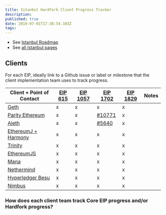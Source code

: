 ```yaml
---
title: Istanbul Hardfork Client Progress Tracker
description: 
published: true
date: 2019-07-01T17:38:54.103Z
tags: 
---
```


* See [Istanbul Roadmap](/roadmap/istanbul)
* See [all Istanbul pages](/roadmap/istanbul/all)

## Clients

For each EIP, ideally link to a Github issue or label or milestone that the client implementation team uses to track progress.

|Client + Point of Contact|[EIP 615](https://eips.ethereum.org/EIPS/eip-615)|[EIP 1057](https://eips.ethereum.org/EIPS/eip-1057)|[EIP 1702](https://eips.ethereum.org/EIPS/eip-1702)|[EIP 1829](https://eips.ethereum.org/EIPS/eip-1829)|Notes|
|---|---|---|---|---|---|
|[Geth](https://github.com/ethereum/go-ethereum)|x|x|x|x||
|[Parity Ethereum](https://github.com/paritytech/parity-ethereum)|x|x|[#10771](https://github.com/paritytech/parity-ethereum/pull/10771)|x||
|[Aleth](https://github.com/ethereum/aleth)|x|x|[#5640](https://github.com/ethereum/aleth/pull/5640)|x||
|[EthereumJ + Harmony](https://github.com/ethereum/ethereumj)|x|x|x|x||
|[Trinity](https://trinity.ethereum.org/)|x|x|x|x||
|[EthereumJS](https://ethereumjs.github.io/)|x|x|x|x||
|[Mana](https://github.com/mana-ethereum/mana)|x|x|x|x||
|[Nethermind](https://github.com/tkstanczak/nethermind)|x|x|x|x||
|[Hyperledger Besu](https://github.com/hyperledger/besu/)|x|x|x|x||
|[Nimbus](https://github.com/status-im/nimbus)|x|x|x|x||

### How does each client team track Core EIP progress and/or Hardfork progress?

